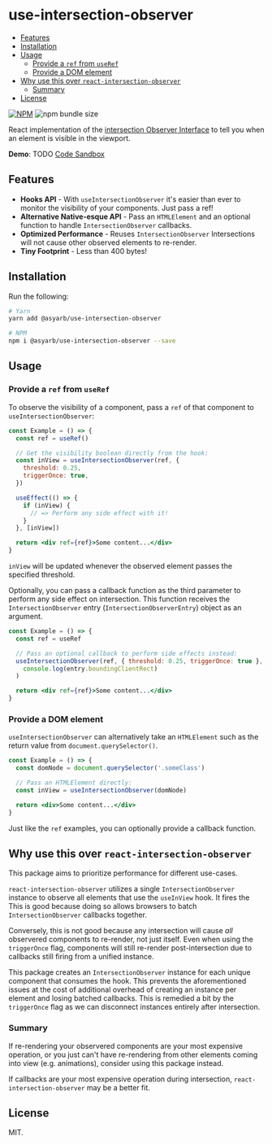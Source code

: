 # use-intersection-observer <!-- omit in toc -->

- [Features](#features)
- [Installation](#installation)
- [Usage](#usage)
  - [Provide a `ref` from `useRef`](#provide-a-ref-from-useref)
  - [Provide a DOM element](#provide-a-dom-element)
- [Why use this over `react-intersection-observer`](#why-use-this-over-react-intersection-observer)
  - [Summary](#summary)
- [License](#license)

[![NPM](https://img.shields.io/npm/v/@asyarb/use-intersection-observer.svg?&color=green)](https://www.npmjs.com/package/@asyarb/use-intersection-observer)
![npm bundle size](https://img.shields.io/bundlephobia/minzip/@asyarb/use-intersection-observer.svg?logoColor=brightgreen)

React implementation of the
[intersection Observer Interface](https://developer.mozilla.org/en-US/docs/Web/API/IntersectionObserver)
to tell you when an element is visible in the viewport.

**Demo**: TODO [Code Sandbox](https://codesandbox.io/)

## Features

- **Hooks API** - With `useIntersectionObserver` it's easier than ever to
  monitor the visibility of your components. Just pass a ref!
- **Alternative Native-esque API** - Pass an `HTMLElement` and an optional
  function to handle `IntersectionObserver` callbacks.
- **Optimized Performance** - Reuses `IntersectionObserver` Intersections will
  not cause other observed elements to re-render.
- **Tiny Footprint** - Less than 400 bytes!

## Installation

Run the following:

```bash
# Yarn
yarn add @asyarb/use-intersection-observer

# NPM
npm i @asyarb/use-intersection-observer --save
```

## Usage

### Provide a `ref` from `useRef`

To observe the visibility of a component, pass a `ref` of that component to
`useIntersectionObserver`:

```jsx
const Example = () => {
  const ref = useRef()

  // Get the visibility boolean directly from the hook:
  const inView = useIntersectionObserver(ref, {
    threshold: 0.25,
    triggerOnce: true,
  })

  useEffect(() => {
    if (inView) {
      // => Perform any side effect with it!
    }
  }, [inView])

  return <div ref={ref}>Some content...</div>
}
```

`inView` will be updated whenever the observed element passes the specified
threshold.

Optionally, you can pass a callback function as the third parameter to perform
any side effect on intersection. This function receives the
`IntersectionObserver` entry (`IntersectionObserverEntry`) object as an
argument.

```jsx
const Example = () => {
  const ref = useRef

  // Pass an optional callback to perform side effects instead:
  useIntersectionObserver(ref, { threshold: 0.25, triggerOnce: true }, entry =>
    console.log(entry.boundingClientRect)
  )

  return <div ref={ref}>Some content...</div>
}
```

### Provide a DOM element

`useIntersectionObserver` can alternatively take an `HTMLElement` such as the
return value from `document.querySelector()`.

```jsx
const Example = () => {
  const domNode = document.querySelector('.someClass')

  // Pass an HTMLElement directly:
  const inView = useIntersectionObserver(domNode)

  return <div>Some content...</div>
}
```

Just like the `ref` examples, you can optionally provide a callback function.

## Why use this over `react-intersection-observer`

This package aims to prioritize performance for different use-cases.

`react-intersection-observer` utilizes a single `IntersectionObserver` instance
to observe all elements that use the `useInView` hook. It fires the This is good
because doing so allows browsers to batch `IntersectionObserver` callbacks
together.

Conversely, this is not good because any intersection will cause _all_
observered components to re-render, not just itself. Even when using the
`triggerOnce` flag, components will still re-render post-intersection due to
callbacks still firing from a unified instance.

This package creates an `IntersectionObserver` instance for each unique
component that consumes the hook. This prevents the aforementioned issues at the
cost of additional overhead of creating an instance per element and losing
batched callbacks. This is remedied a bit by the `triggerOnce` flag as we can
disconnect instances entirely after intersection.

### Summary

If re-rendering your observered components are your most expensive operation, or
you just can't have re-rendering from other elements coming into view (e.g.
animations), consider using this package instead.

If callbacks are your most expensive operation during intersection,
`react-intersection-observer` may be a better fit.

## License

MIT.

